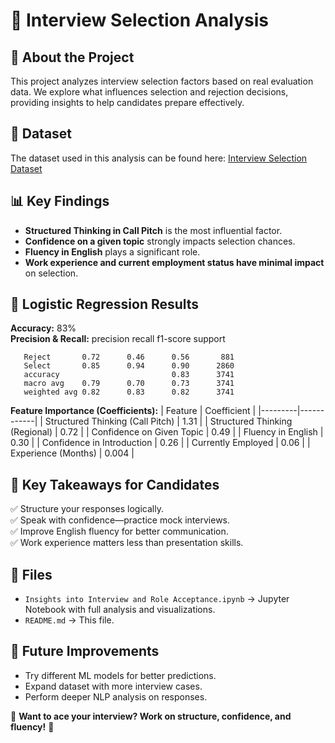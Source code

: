 # 📌 Interview Selection Analysis

## 📖 About the Project
This project analyzes interview selection factors based on real evaluation data. We explore what influences selection and rejection decisions, providing insights to help candidates prepare effectively.

## 📂 Dataset
The dataset used in this analysis can be found here: [Interview Selection Dataset](https://www.kaggle.com/datasets/suryasanju/interview-selection-dataset)

## 📊 Key Findings
- **Structured Thinking in Call Pitch** is the most influential factor.
- **Confidence on a given topic** strongly impacts selection chances.
- **Fluency in English** plays a significant role.
- **Work experience and current employment status have minimal impact** on selection.

## 🔬 Logistic Regression Results
**Accuracy:** 83%  
**Precision & Recall:**
          precision    recall  f1-score   support

       Reject       0.72      0.46      0.56       881
       Select       0.85      0.94      0.90      2860
       accuracy                         0.83      3741
       macro avg    0.79      0.70      0.73      3741
       weighted avg 0.82      0.83      0.82      3741

**Feature Importance (Coefficients):**
| Feature | Coefficient |
|---------|------------|
| Structured Thinking (Call Pitch) | 1.31 |
| Structured Thinking (Regional) | 0.72 |
| Confidence on Given Topic | 0.49 |
| Fluency in English | 0.30 |
| Confidence in Introduction | 0.26 |
| Currently Employed | 0.06 |
| Experience (Months) | 0.004 |

## 📌 Key Takeaways for Candidates
✅ Structure your responses logically.  
✅ Speak with confidence—practice mock interviews.  
✅ Improve English fluency for better communication.  
✅ Work experience matters less than presentation skills.  

## 📁 Files
- `Insights into Interview and Role Acceptance.ipynb` → Jupyter Notebook with full analysis and visualizations.
- `README.md` → This file.

## 🚀 Future Improvements
- Try different ML models for better predictions.
- Expand dataset with more interview cases.
- Perform deeper NLP analysis on responses.

📢 **Want to ace your interview? Work on structure, confidence, and fluency!** 🚀
